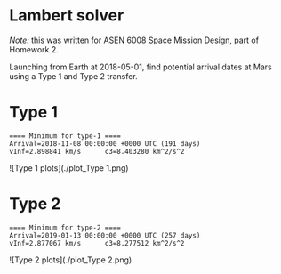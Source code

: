 # Lambert solver
*Note:* this was written for ASEN 6008 Space Mission Design, part of Homework 2.

Launching from Earth at 2018-05-01, find potential arrival dates at Mars using a Type 1 and Type 2 transfer.

# Type 1
```
==== Minimum for type-1 ====
Arrival=2018-11-08 00:00:00 +0000 UTC (191 days)
vInf=2.898841 km/s      c3=8.403280 km^2/s^2
```
![Type 1 plots](./plot_Type 1.png)

# Type 2
```
==== Minimum for type-2 ====
Arrival=2019-01-13 00:00:00 +0000 UTC (257 days)
vInf=2.877067 km/s      c3=8.277512 km^2/s^2
```
![Type 2 plots](./plot_Type 2.png)
